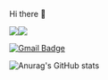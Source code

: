 Hi there 👋

<img src="https://img.shields.io/badge/iOS-000000?style=for-the-badge&logo=iOS&logoColor=white"/><img src="https://img.shields.io/badge/Swift-FA7343?style=for-the-badge&logo=Swift&logoColor=white">

[![Gmail Badge](https://img.shields.io/badge/kngwk.bsns@gmail.com-d14836?style=flat-square&logo=Gmail&logoColor=white&link=mailto:kngwk.bsns@gmail.com)](mailto:kngwk.bsns@gmail.com)

![Anurag's GitHub stats](https://github-readme-stats.vercel.app/api?username=kvngwxxk&show_icons=true&theme=dark)



<!--
**kvngwxxk/kvngwxxk** is a ✨ _special_ ✨ repository because its `README.md` (this file) appears on your GitHub profile.

Here are some ideas to get you started:

- 🔭 I’m currently working on ...
- 🌱 I’m currently learning ...
- 👯 I’m looking to collaborate on ...
- 🤔 I’m looking for help with ...
- 💬 Ask me about ...
- 📫 How to reach me: ...
- 😄 Pronouns: ...
- ⚡ Fun fact: ...
-->
